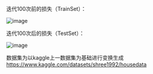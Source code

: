 迭代100次前的损失（TrainSet）：

![image](https://user-images.githubusercontent.com/80866508/188774165-83932392-2085-4e67-b683-95dd49a89e08.png)

迭代100次后的损失（TestSet）：

![image](https://user-images.githubusercontent.com/80866508/188774201-ed37a70b-07d3-4ea2-8586-b6391577cb37.png)

数据集为以kaggle上一数据集为基础进行变换生成 https://www.kaggle.com/datasets/shree1992/housedata

